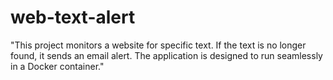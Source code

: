 # web-text-alert
"This project monitors a website for specific text. If the text is no longer found, it sends an email alert. The application is designed to run seamlessly in a Docker container."
